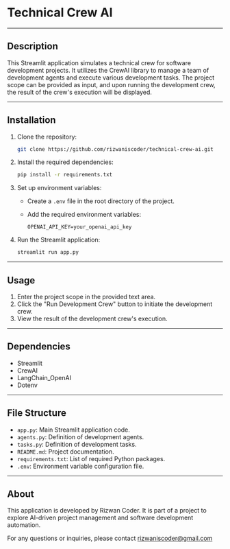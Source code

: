 # Technical Crew AI

---

## Description

This Streamlit application simulates a technical crew for software development projects. It utilizes the CrewAI library to manage a team of development agents and execute various development tasks. The project scope can be provided as input, and upon running the development crew, the result of the crew's execution will be displayed.

---

## Installation

1. Clone the repository:

    ```bash
    git clone https://github.com/rizwaniscoder/technical-crew-ai.git
    ```

2. Install the required dependencies:

    ```bash
    pip install -r requirements.txt
    ```

3. Set up environment variables:

    - Create a `.env` file in the root directory of the project.
    - Add the required environment variables:

        ```env
        OPENAI_API_KEY=your_openai_api_key
        ```

4. Run the Streamlit application:

    ```bash
    streamlit run app.py
    ```

---

## Usage

1. Enter the project scope in the provided text area.
2. Click the "Run Development Crew" button to initiate the development crew.
3. View the result of the development crew's execution.

---

## Dependencies

- Streamlit
- CrewAI
- LangChain_OpenAI
- Dotenv

---

## File Structure

- `app.py`: Main Streamlit application code.
- `agents.py`: Definition of development agents.
- `tasks.py`: Definition of development tasks.
- `README.md`: Project documentation.
- `requirements.txt`: List of required Python packages.
- `.env`: Environment variable configuration file.

---

## About

This application is developed by Rizwan Coder. It is part of a project to explore AI-driven project management and software development automation.

For any questions or inquiries, please contact rizwaniscoder@gmail.com

